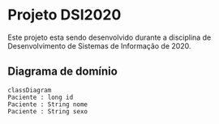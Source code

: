 # Projeto DSI2020

Este projeto esta sendo desenvolvido durante a disciplina de Desenvolvimento de Sistemas de Informação de 2020.

## Diagrama de domínio

```mermaid
classDiagram
Paciente : long id
Paciente : String nome
Paciente : String sexo
```

